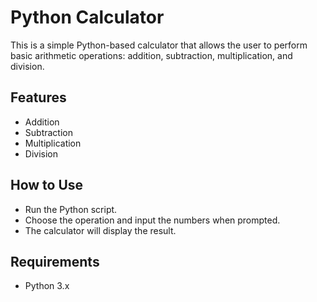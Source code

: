 # Python Calculator

This is a simple Python-based calculator that allows the user to perform basic arithmetic operations: addition, subtraction, multiplication, and division.

## Features
- Addition
- Subtraction
- Multiplication
- Division

## How to Use
- Run the Python script.
- Choose the operation and input the numbers when prompted.
- The calculator will display the result.

## Requirements
- Python 3.x
